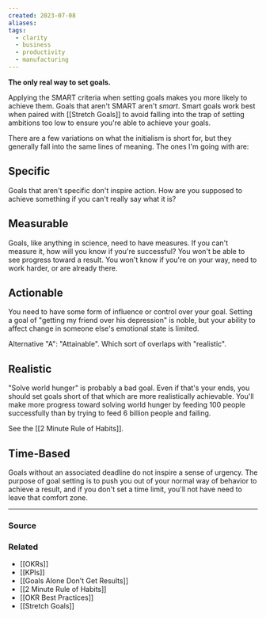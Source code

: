 ```yaml
---
created: 2023-07-08
aliases: 
tags:
  - clarity
  - business
  - productivity
  - manufacturing
---
```

**The only real way to set goals.**

Applying the SMART criteria when setting goals makes you more likely to achieve them. Goals that aren't SMART aren't *smart*. Smart goals work best when paired with [[Stretch Goals]] to avoid falling into the trap of setting ambitions too low to ensure you're able to achieve your goals.

There are a few variations on what the initialism is short for, but they generally fall into the same lines of meaning. The ones I'm going with are:

## Specific

Goals that aren't specific don't inspire action. How are you supposed to achieve something if you can't really say what it is? 

## Measurable

Goals, like anything in science, need to have measures. If you can't measure it, how will you know if you're successful? You won't be able to see progress toward a result. You won't know if you're on your way, need to work harder, or are already there.

## Actionable

You need to have some form of influence or control over your goal. Setting a goal of "getting my friend over his depression" is noble, but your ability to affect change in someone else's emotional state is limited.

Alternative "A": "Attainable". Which sort of overlaps with "realistic".

## Realistic

"Solve world hunger" is probably a bad goal. Even if that's your ends, you should set goals short of that which are more realistically achievable. You'll make more progress toward solving world hunger by feeding 100 people successfully than by trying to feed 6 billion people and failing.

See the [[2 Minute Rule of Habits]]. 

## Time-Based

Goals without an associated deadline do not inspire a sense of urgency. The purpose of goal setting is to push you out of your normal way of behavior to achieve a result, and if you don't set a time limit, you'll not have need to leave that comfort zone.   

---

### Source

### Related
- [[OKRs]]
- [[KPIs]]
- [[Goals Alone Don't Get Results]]
- [[2 Minute Rule of Habits]]
- [[OKR Best Practices]]
- [[Stretch Goals]]